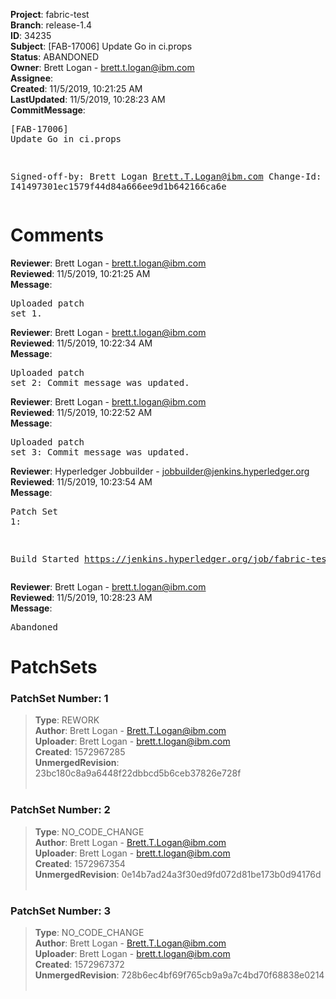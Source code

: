 <strong>Project</strong>: fabric-test<br><strong>Branch</strong>: release-1.4<br><strong>ID</strong>: 34235<br><strong>Subject</strong>: [FAB-17006] Update Go in ci.props<br><strong>Status</strong>: ABANDONED<br><strong>Owner</strong>: Brett Logan - brett.t.logan@ibm.com<br><strong>Assignee</strong>:<br><strong>Created</strong>: 11/5/2019, 10:21:25 AM<br><strong>LastUpdated</strong>: 11/5/2019, 10:28:23 AM<br><strong>CommitMessage</strong>:<br><pre>[FAB-17006] Update Go in ci.props

Signed-off-by: Brett Logan <Brett.T.Logan@ibm.com>
Change-Id: I41497301ec1579f44d84a666ee9d1b642166ca6e
</pre><h1>Comments</h1><strong>Reviewer</strong>: Brett Logan - brett.t.logan@ibm.com<br><strong>Reviewed</strong>: 11/5/2019, 10:21:25 AM<br><strong>Message</strong>: <pre>Uploaded patch set 1.</pre><strong>Reviewer</strong>: Brett Logan - brett.t.logan@ibm.com<br><strong>Reviewed</strong>: 11/5/2019, 10:22:34 AM<br><strong>Message</strong>: <pre>Uploaded patch set 2: Commit message was updated.</pre><strong>Reviewer</strong>: Brett Logan - brett.t.logan@ibm.com<br><strong>Reviewed</strong>: 11/5/2019, 10:22:52 AM<br><strong>Message</strong>: <pre>Uploaded patch set 3: Commit message was updated.</pre><strong>Reviewer</strong>: Hyperledger Jobbuilder - jobbuilder@jenkins.hyperledger.org<br><strong>Reviewed</strong>: 11/5/2019, 10:23:54 AM<br><strong>Message</strong>: <pre>Patch Set 1:

Build Started https://jenkins.hyperledger.org/job/fabric-test-verify-x86_64/3931/</pre><strong>Reviewer</strong>: Brett Logan - brett.t.logan@ibm.com<br><strong>Reviewed</strong>: 11/5/2019, 10:28:23 AM<br><strong>Message</strong>: <pre>Abandoned</pre><h1>PatchSets</h1><h3>PatchSet Number: 1</h3><blockquote><strong>Type</strong>: REWORK<br><strong>Author</strong>: Brett Logan - Brett.T.Logan@ibm.com<br><strong>Uploader</strong>: Brett Logan - brett.t.logan@ibm.com<br><strong>Created</strong>: 1572967285<br><strong>UnmergedRevision</strong>: 23bc180c8a9a6448f22dbbcd5b6ceb37826e728f<br><br></blockquote><h3>PatchSet Number: 2</h3><blockquote><strong>Type</strong>: NO_CODE_CHANGE<br><strong>Author</strong>: Brett Logan - Brett.T.Logan@ibm.com<br><strong>Uploader</strong>: Brett Logan - brett.t.logan@ibm.com<br><strong>Created</strong>: 1572967354<br><strong>UnmergedRevision</strong>: 0e14b7ad24a3f30ed9fd072d81be173b0d94176d<br><br></blockquote><h3>PatchSet Number: 3</h3><blockquote><strong>Type</strong>: NO_CODE_CHANGE<br><strong>Author</strong>: Brett Logan - Brett.T.Logan@ibm.com<br><strong>Uploader</strong>: Brett Logan - brett.t.logan@ibm.com<br><strong>Created</strong>: 1572967372<br><strong>UnmergedRevision</strong>: 728b6ec4bf69f765cb9a9a7c4bd70f68838e0214<br><br></blockquote>